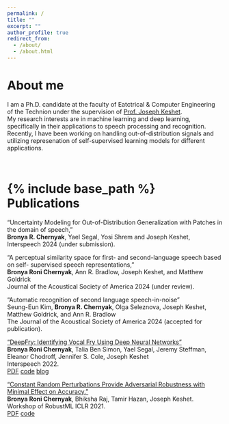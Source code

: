 ```yaml
---
permalink: /
title: ""
excerpt: ""
author_profile: true
redirect_from: 
  - /about/
  - /about.html
---
```

About me
===
 I am a Ph.D. candidate at the faculty of Eatctrical & Computer Engineering of the Technion under the supervision of [Prof. Joseph Keshet](https://u.cs.biu.ac.il/~jkeshet/).\
  My research interests are in machine learning and deep learning, specifically in their applications to speech processing and recognition. Recently, I have been working on handling out-of-distribution signals and utilizing represenation of self-supervised learning models for different applications.
 

<br/>    
<!-- <br/>      -->
<!-- <br/>      -->
<!-- <br/>      -->


{% include base_path %}
Publications
=====
 <a  class="about-pub">“Uncertainty Modeling for Out-of-Distribution Generalization with Patches in the domain of speech,”</a><br/>
 **Bronya R. Chernyak**, Yael Segal, Yosi Shrem and Joseph Keshet,<br/> 
 Interspeech 2024 (under submission).<br/>

<a  class="about-pub">“A perceptual similarity space for first- and second-language speech based on self- supervised speech representations,”</a><br/>
**Bronya Roni Chernyak**, Ann R. Bradlow, Joseph Keshet, and Matthew Goldrick<br/> Journal of the Acoustical Society of America 2024 (under review).<br/>


<a  class="about-pub">“Automatic recognition of second language speech-in-noise”</a><br/>
Seung-Eun Kim, **Bronya R. Chernyak**, Olga Seleznova, Joseph Keshet, Matthew Goldrick, and Ann R. Bradlow<br/>
The Journal of the Acoustical Society of America 2024 (accepted for publication).<br/>

<a  class="about-pub" href="https://arxiv.org/abs/2203.17019">“DeepFry: Identifying Vocal Fry Using Deep Neural Networks”</a><br/>
**Bronya Roni Chernyak**, Talia Ben Simon, Yael Segal, Jeremy Steffman, Eleanor Chodroff, Jennifer S. Cole, Joseph Keshet<br/>
Interspeech 2022.<br/>
[PDF](https://arxiv.org/pdf/2203.17019.pdf) [code](https://github.com/bronichern/DeepFry/) [blog](https://medium.com/@chernroni/deepfry-deep-neural-networks-algorithms-for-identifying-vocal-fry-26725423401b)

<!-- [Constant Random Perturbations Provide Adversarial Robustness with Minimal Effect on Accuracy](https://arxiv.org/abs/2103.08265). -->
<a  class="about-pub" href="https://arxiv.org/abs/2103.08265">“Constant Random Perturbations Provide Adversarial Robustness with Minimal Effect on Accuracy.”</a><br/>
**Bronya Roni Chernyak**, Bhiksha Raj, Tamir Hazan, Joseph Keshet.<br/>
Workshop of RobustML ICLR 2021.<br/>
[PDF](https://arxiv.org/pdf/2103.08265.pdf) [code](https://github.com/MLSpeech/CRP)
